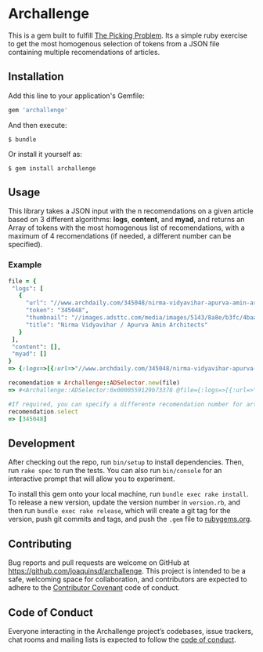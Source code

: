 # Archallenge

This is a gem built to fulfill [The Picking Problem](https://gist.github.com/luctus/3db17f4eb1a6d32eebaceb86afcc30e2). Its a simple ruby exercise to get the most homogenous selection of tokens from a JSON file containing multiple recomendations of articles. 

## Installation

Add this line to your application's Gemfile:

```ruby
gem 'archallenge'
```

And then execute:

    $ bundle

Or install it yourself as:

    $ gem install archallenge

## Usage

This library takes a JSON input with the n recomendations on a given article based on 3 different algorithms:  **logs**, **content**, and **myad**, and returns an Array of tokens with the most homogenous list of recomendations, with a maximum of 4 recomendations (if needed, a different number can be specified).
### Example
 ```ruby
 file = {
  "logs": [
    {
      "url": "//www.archdaily.com/345048/nirma-vidyavihar-apurva-amin-architects",
      "token": "345048",
      "thumbnail": "//images.adsttc.com/media/images/5143/8a8e/b3fc/4baa/2c00/000e/small_jpg/NVV1_AAA_09.jpg?1363380874",
      "title": "Nirma Vidyavihar / Apurva Amin Architects"
    }
  ],
  "content": [],
  "myad": []
}
=> {:logs=>[{:url=>"//www.archdaily.com/345048/nirma-vidyavihar-apurva-amin-architects", :token=>"345048", :thumbnail=>"//images.adsttc.com/media/images/5143/8a8e/b3fc/4baa/2c00/000e/small_jpg/NVV1_AAA_09.jpg?1363380874", :title=>"Nirma Vidyavihar / Apurva Amin Architects"}], :content=>[], :myad=>[]} 

recomendation = Archallenge::ADSelector.new(file)
 => #<Archallenge::ADSelector:0x0000559129b73378 @file={:logs=>[{:url=>"//www.archdaily.com/345048/nirma-vidyavihar-apurva-amin-architects", :token=>"345048", :thumbnail=>"//images.adsttc.com/media/images/5143/8a8e/b3fc/4baa/2c00/000e/small_jpg/NVV1_AAA_09.jpg?1363380874", :title=>"Nirma Vidyavihar / Apurva Amin Architects"}], :content=>[], :myad=>[]}> 

#If required, you can specify a differente recomendation number for articles, default is 4
recomendation.select
=> [345048] 
```

## Development

After checking out the repo, run `bin/setup` to install dependencies. Then, run `rake spec` to run the tests. You can also run `bin/console` for an interactive prompt that will allow you to experiment.

To install this gem onto your local machine, run `bundle exec rake install`. To release a new version, update the version number in `version.rb`, and then run `bundle exec rake release`, which will create a git tag for the version, push git commits and tags, and push the `.gem` file to [rubygems.org](https://rubygems.org).

## Contributing

Bug reports and pull requests are welcome on GitHub at https://github.com/joaquinsd/archallenge. This project is intended to be a safe, welcoming space for collaboration, and contributors are expected to adhere to the [Contributor Covenant](http://contributor-covenant.org) code of conduct.

## Code of Conduct

Everyone interacting in the Archallenge project’s codebases, issue trackers, chat rooms and mailing lists is expected to follow the [code of conduct](https://github.com/joaquinsd/archallenge/blob/master/CODE_OF_CONDUCT.md).
